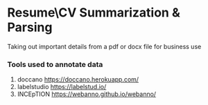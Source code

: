 # Resume\CV Summarization & Parsing
Taking out important details from a pdf or docx file for business use


### Tools used to annotate data
1. doccano https://doccano.herokuapp.com/
2. labelstudio https://labelstud.io/
3. INCEpTION https://webanno.github.io/webanno/
